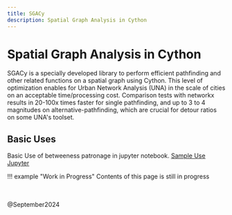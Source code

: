 ```yaml
---
title: SGACy
description: Spatial Graph Analysis in Cython
---
```


# Spatial Graph Analysis in Cython

SGACy is a specially developed library to perform efficient pathfinding and other related functions on a spatial graph using Cython. This level of optimization enables for Urban Network Analysis (UNA) in the scale of cities on an acceptable time/processing cost. Comparison tests with networkx results in 20-100x times faster for single pathfinding, and up to 3 to 4 magnitudes on alternative-pathfinding, which are crucial for detour ratios on some UNA's toolset.

## Basic Uses

Basic Use of betweeness patronage in jupyter notebook.
<u>[Sample Use Jupyter](https://github.com/kevinsutjijadi/SNAPy/tree/main/SampleUse.ipynb)</u>

!!! example "Work in Progress"
    Contents of this page is still in progress
    

<br><br>
@September2024
